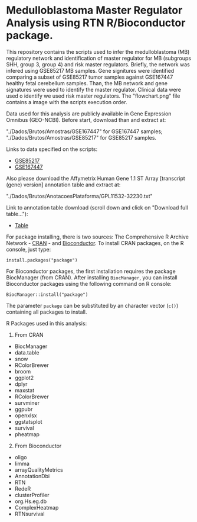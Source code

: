 # Medulloblastoma Master Regulator Analysis using RTN R/Bioconductor package.

This repository contains the scripts used to infer the medulloblastoma (MB) regulatory network and identification of master regulator for MB (subgroups SHH, group 3, group 4) and risk master regulators. Briefly, the network was infered using GSE85217 MB samples. Gene signitures were identified comparing a subset of GSE85217 tumor samples against GSE167447 healthy fetal cerebellum samples. Than, the MB network and gene signatures were used to identify the master regulator. Clinical data were used o identify we used risk master regulators. The "flowchart.png" file contains a image with the scripts execution order.

Data used for this analysis are publicly available in Gene Expression Omnibus (GEO-NCBI). Before start, download than and extract at:

"./Dados/Brutos/Amostras/GSE167447" for GSE167447 samples;
"./Dados/Brutos/Amostras/GSE85217" for GSE85217 samples.

Links to data specified on the scripts: 
* [GSE85217](https://www.ncbi.nlm.nih.gov/geo/query/acc.cgi?acc=GSE85217)
* [GSE167447](https://www.ncbi.nlm.nih.gov/geo/query/acc.cgi?acc=GSE167447)

Also please download the Affymetrix Human Gene 1.1 ST Array [transcript (gene) version] annotation table and extract at:

"./Dados/Brutos/AnotacoesPlataforma/GPL11532-32230.txt"

Link to annotation table download (scroll down and click on "Download full table..."): 

* [Table](https://www.ncbi.nlm.nih.gov/geo/query/acc.cgi?acc=GPL11532)

For package installing, there is two sources: The Comprehensive R Archive Network - [CRAN](https://cran.r-project.org/) - and [Bioconductor](https://bioconductor.org). To install CRAN packages, on the R console, just type:

```{r}
install.packages("package")
```

For Bioconductor packages, the first installation requires the package BiocManager (from CRAN). After installing `BiocManager`, you can install Bioconductor packages using the following command on R console:

```{r}
BiocManager::install("package")
```
The parameter `package` can be substituted by an character vector (`c()`) containing all packages to install. 

R Packages used in this analysis:
1. From CRAN
* BiocManager
* data.table
* snow
* RColorBrewer 
* broom
* ggplot2 
* dplyr
* maxstat
* RColorBrewer
* survminer
* ggpubr
* openxlsx
* ggstatsplot
* survival
* pheatmap

2. From Bioconductor
* oligo
* limma
* arrayQualityMetrics
* AnnotationDbi
* RTN
* RedeR 
* clusterProfiler
* org.Hs.eg.db
* ComplexHeatmap
* RTNsurvival

